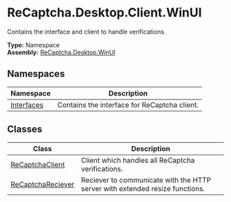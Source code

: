 # ReCaptcha.Desktop.Client.WinUI
Contains the interface and client to handle verifications.

**Type:** Namespace
<br />
**Assembly:** [ReCaptcha.Desktop.WinUI](/ReCaptcha.Desktop/reference/recaptcha.desktop.winui/)

## Namespaces
| Namespace                                                    | Description                                                                      |
|--------------------------------------------------------------|----------------------------------------------------------------------------------|
| [Interfaces](/ReCaptcha.Desktop/reference/recaptcha.desktop.winui/client/interfaces/) | Contains the interface for ReCaptcha client.                  |

## Classes
| Class                                                    | Description                                                                      |
|--------------------------------------------------------------|----------------------------------------------------------------------------------|
| [ReCaptchaClient](/ReCaptcha.Desktop/reference/recaptcha.desktop.winui/client/recaptchaclient.html)              | Client which handles all ReCaptcha verifications. |
| [ReCaptchaReciever](/ReCaptcha.Desktop/reference/recaptcha.desktop.winui/client/recaptchareciever.html)              | Reciever to communicate with the HTTP server with extended resize functions. |